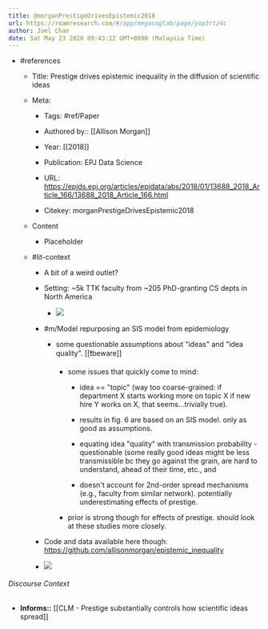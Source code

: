 ```yaml
---
title: @morganPrestigeDrivesEpistemic2018
url: https://roamresearch.com/#/app/megacoglab/page/yop3rtz4c
author: Joel Chan
date: Sat May 23 2020 09:43:12 GMT+0800 (Malaysia Time)
---
```


- #references

    - Title: Prestige drives epistemic inequality in the diffusion of scientific ideas

    - Meta:

        - Tags: #ref/Paper

        - Authored by::  [[Allison Morgan]]

        - Year: [[2018]]

        - Publication: EPJ Data Science

        - URL: https://epjds.epj.org/articles/epjdata/abs/2018/01/13688_2018_Article_166/13688_2018_Article_166.html

        - Citekey: morganPrestigeDrivesEpistemic2018

    - Content

        - Placeholder

    - #lit-context

        - A bit of a weird outlet?

        - Setting: ~5k TTK faculty from ~205 PhD-granting CS depts in North America

            - ![](https://firebasestorage.googleapis.com/v0/b/firescript-577a2.appspot.com/o/imgs%2Fapp%2Fmegacoglab%2FJNelCj9Ivm.png?alt=media&token=bae3f3a8-85b6-4e18-9b8a-bc311d244cf7)

        - #m/Model repurposing an SIS model from epidemiology

            - some questionable assumptions about "ideas" and "idea quality". [[❗beware]]

                - some issues that quickly come to mind:

                    - idea == "topic" (way too coarse-grained: if department X starts working more on topic X if new hire Y works on X, that seems...trivially true).

                    - results in fig. 6 are based on an SIS model. only as good as assumptions.

                    - equating idea "quality" with transmission probability - questionable (some really good ideas might be less transmissible bc they go against the grain, are hard to understand, ahead of their time, etc., and

                    - doesn't account for 2nd-order spread mechanisms (e.g., faculty from similar network). potentially underestimating effects of prestige.

                - prior is strong though for effects of prestige. should look at these studies more closely.

        - Code and data available here though: https://github.com/allisonmorgan/epistemic_inequality

        - ![](https://firebasestorage.googleapis.com/v0/b/firescript-577a2.appspot.com/o/imgs%2Fapp%2Fmegacoglab%2FUrrKh7pSI4.png?alt=media&token=aa1e2d7d-7a2c-4fb5-880c-81aef91bb365)

###### Discourse Context

- **Informs::** [[CLM - Prestige substantially controls how scientific ideas spread]]

